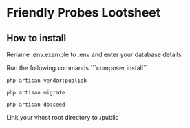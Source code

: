 # Friendly Probes Lootsheet

## How to install

Rename .env.example to .env and enter your database details. 

Run the following commands
```composer install``

```php artisan vendor:publish``` 

```php artisan migrate```
 
```php artisan db:seed``` 

Link your vhost root directory to /public
